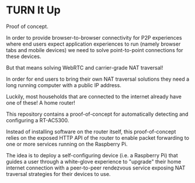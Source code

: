 # TURN It Up

Proof of concept.

In order to provide browser-to-browser connectivity for P2P experiences where
end users expect application experiences to run (namely browser tabs and mobile
devices) we need to solve point-to-point connections for these devices.

But that means solving WebRTC and carrier-grade NAT traversal!

In order for end users to bring their own NAT traversal solutions they need a
long running computer with a public IP address.

Luckily, most households that are connected to the internet already have one of
these! A home router!

This repository contains a proof-of-concept for automatically detecting and
configuring a RT-AC5300.

Instead of installing software on the router itself, this proof-of-concept
relies on the exposed HTTP API of the router to enable packet forwarding to one
or more services running on the Raspberry Pi.

The idea is to deploy a self-configuring device (i.e. a Raspberry Pi) that
guides a user through a white-glove experience to "upgrade" their home internet
connection with a peer-to-peer rendezvous service exposing NAT traversal
strategies for their devices to use.
